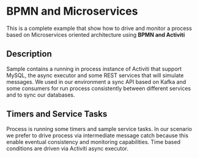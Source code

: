 # BPMN and Microservices

This is a complete example that show how to drive and monitor a process based on Microservices oriented architecture using **BPMN and Activiti**

## Description

Sample contains a running in process instance of Activiti that support MySQL, the async executor and some REST services that will simulate messages. We used in our environment a sync API based on Kafka and some consumers for run process consistently between different services and to sync our databases. 

## Timers and Service Tasks

Process is running some timers and sample service tasks. In our scenario we prefer to drive process via intermediate message catch because this enable eventual consistency and monitoring capabilities. Time based conditions are driven via Activiti async executor.
